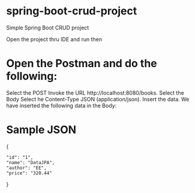 # spring-boot-crud-project
Simple Spring Boot CRUD project

Open the project thru IDE and run then 

# Open the Postman and do the following:
Select the POST
Invoke the URL http://localhost:8080/books.
Select the Body
Select he Content-Type JSON (application/json).
Insert the data. We have inserted the following data in the Body:

# Sample JSON

{
    
    "id": "1",  
    "name": "DataJPA",  
    "author": "EE",  
    "price": "320.44"  
    
}

